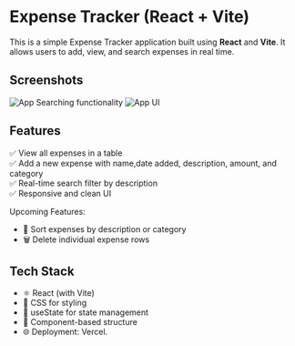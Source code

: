 # Expense Tracker (React + Vite)

This is a simple Expense Tracker application built using **React** and **Vite**. It allows users to add, view, and search expenses in real time.

## Screenshots

![App Searching functionality ](./screenshots/screenshot1.png)
![App UI](./screenshots/screenshot2.png)

## Features

✅ View all expenses in a table  
✅ Add a new expense with name,date added, description, amount, and category  
✅ Real-time search filter by description  
✅ Responsive and clean UI 

 Upcoming Features:
- 🔄 Sort expenses by description or category
- 🗑️ Delete individual expense rows

##  Tech Stack

- ⚛️ React (with Vite)
- 🎨 CSS for styling
- 🔧 useState for state management
- 📁 Component-based structure
- 🌐 Deployment: Vercel.




